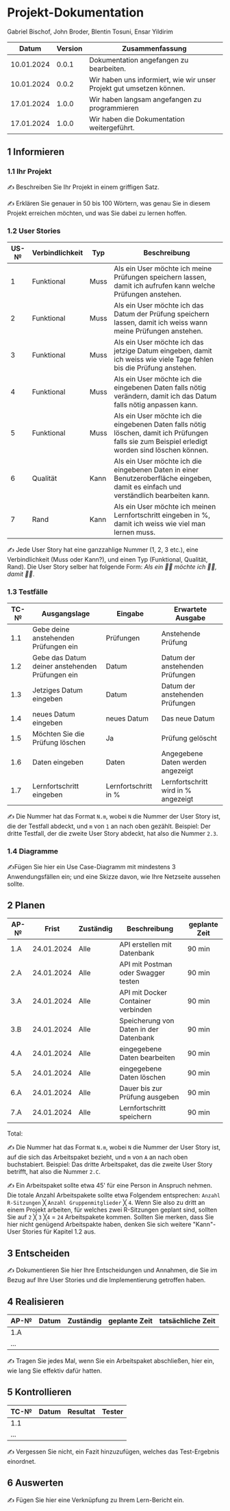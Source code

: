 # Projekt-Dokumentation


Gabriel Bischof, John Broder, Blentin Tosuni, Ensar Yildirim

| Datum | Version | Zusammenfassung                                              |
| ----- | ------- | ------------------------------------------------------------ |
|10.01.2024| 0.0.1| Dokumentation angefangen zu bearbeiten. |
|10.01.2024| 0.0.2|Wir haben uns informiert, wie wir unser Projekt gut umsetzen können.|
|17.01.2024| 1.0.0|Wir haben langsam angefangen zu programmieren         |
|17.01.2024| 1.0.0|Wir haben die Dokumentation weitergeführt.         |


## 1 Informieren

### 1.1 Ihr Projekt

✍️ Beschreiben Sie Ihr Projekt in einem griffigen Satz.

✍️ Erklären Sie genauer in 50 bis 100 Wörtern, was genau Sie in diesem Projekt erreichen möchten, und was Sie dabei zu lernen hoffen.

### 1.2 User Stories

| US-№ | Verbindlichkeit | Typ  | Beschreibung                       |
| ---- | --------------- | ---- | ---------------------------------- |
| 1    | Funktional      | Muss | Als ein User möchte ich meine Prüfungen speichern lassen, damit ich aufrufen kann welche Prüfungen anstehen.|
| 2    | Funktional      | Muss | Als ein User möchte ich das Datum der Prüfung speichern lassen, damit ich weiss wann meine Prüfungen anstehen. |
| 3    | Funktional      | Muss | Als ein User möchte ich das jetzige Datum eingeben, damit ich weiss wie viele Tage fehlen bis die Prüfung anstehen. |
| 4    | Funktional      | Muss | Als ein User möchte ich die eingebenen Daten falls nötig verändern, damit ich das Datum falls nötig anpassen kann. |
| 5    | Funktional      | Muss | Als ein User möchte ich die eingebenen Daten falls nötig löschen, damit ich Prüfungen falls sie zum Beispiel erledigt worden sind löschen können. |
| 6    | Qualität        | Kann | Als ein User möchte ich die eingebenen Daten in einer Benutzeroberfläche eingeben, damit es einfach und verständlich bearbeiten kann. |
| 7    | Rand            | Kann | Als ein User möchte ich meinen Lernfortschritt eingeben in %, damit ich weiss wie viel man lernen muss. |




✍️ Jede User Story hat eine ganzzahlige Nummer (1, 2, 3 etc.), eine Verbindlichkeit (Muss oder Kann?), und einen Typ (Funktional, Qualität, Rand). Die User Story selber hat folgende Form: *Als ein 🤷‍♂️ möchte ich 🤷‍♂️, damit 🤷‍♂️*.

### 1.3 Testfälle

| TC-№ | Ausgangslage | Eingabe | Erwartete Ausgabe |
| ---- | ------------ | ------- | ----------------- |
| 1.1 | Gebe deine anstehenden Prüfungen ein   |Prüfungen          | Anstehende Prüfung                  |
| 1.2 | Gebe das Datum deiner anstehenden Prüfungen ein       |Datum        |  Datum der anstehenden Prüfungen               |
| 1.3 | Jetziges Datum eingeben       |Datum       | Datum der anstehenden Prüfungen               |
| 1.4 | neues Datum eingeben       |neues Datum       | Das neue Datum               |
| 1.5 | Möchten Sie die Prüfung löschen|   Ja    | Prüfung gelöscht               |
| 1.6 |Daten eingeben|   Daten  | Angegebene Daten werden angezeigt               |
| 1.7 |Lernfortschritt eingeben|   Lernfortschritt in %  | Lernfortschritt wird in % angezeigt|


✍️ Die Nummer hat das Format `N.m`, wobei `N` die Nummer der User Story ist, die der Testfall abdeckt, und `m` von `1` an nach oben gezählt. Beispiel: Der dritte Testfall, der die zweite User Story abdeckt, hat also die Nummer `2.3`.

### 1.4 Diagramme

✍️Fügen Sie hier ein Use Case-Diagramm mit mindestens 3 Anwendungsfällen ein; und eine Skizze davon, wie Ihre Netzseite aussehen sollte.

## 2 Planen

| AP-№ | Frist | Zuständig | Beschreibung | geplante Zeit |
| ---- | ----- | --------- | ------------ | ------------- |
| 1.A  |24.01.2024|Alle    | API erstellen  mit Datenbank |   90 min |
| 2.A  |24.01.2024|Alle    | API mit Postman oder Swagger testen|90 min |
| 3.A  |24.01.2024|Alle    | API mit Docker Container verbinden  |90 min |
| 3.B  |24.01.2024|Alle    | Speicherung von Daten in der Datenbank |90 min |
| 4.A  |24.01.2024|Alle    |eingegebene  Daten bearbeiten|90 min |
| 5.A  |24.01.2024|Alle    | eingegebene Daten löschen|90 min |
| 6.A  |24.01.2024|Alle    | Dauer bis zur Prüfung ausgeben  |90 min |
| 7.A  |24.01.2024|Alle    |Lernfortschritt speichern|90 min |



Total: 

✍️ Die Nummer hat das Format `N.m`, wobei `N` die Nummer der User Story ist, auf die sich das Arbeitspaket bezieht, und `m` von `A` an nach oben buchstabiert. Beispiel: Das dritte Arbeitspaket, das die zweite User Story betrifft, hat also die Nummer `2.C`.

✍️ Ein Arbeitspaket sollte etwa 45' für eine Person in Anspruch nehmen. Die totale Anzahl Arbeitspakete sollte etwa Folgendem entsprechen: `Anzahl R-Sitzungen` ╳ `Anzahl Gruppenmitglieder` ╳ `4`. Wenn Sie also zu dritt an einem Projekt arbeiten, für welches zwei R-Sitzungen geplant sind, sollten Sie auf `2` ╳ `3` ╳`4` = `24` Arbeitspakete kommen. Sollten Sie merken, dass Sie hier nicht genügend Arbeitspakte haben, denken Sie sich weitere "Kann"-User Stories für Kapitel 1.2 aus.

## 3 Entscheiden

✍️ Dokumentieren Sie hier Ihre Entscheidungen und Annahmen, die Sie im Bezug auf Ihre User Stories und die Implementierung getroffen haben.

## 4 Realisieren

| AP-№ | Datum | Zuständig | geplante Zeit | tatsächliche Zeit |
| ---- | ----- | --------- | ------------- | ----------------- |
| 1.A  |       |           |               |                   |
| ...  |       |           |               |                   |

✍️ Tragen Sie jedes Mal, wenn Sie ein Arbeitspaket abschließen, hier ein, wie lang Sie effektiv dafür hatten.

## 5 Kontrollieren

| TC-№ | Datum | Resultat | Tester |
| ---- | ----- | -------- | ------ |
| 1.1  |       |          |        |
| ...  |       |          |        |

✍️ Vergessen Sie nicht, ein Fazit hinzuzufügen, welches das Test-Ergebnis einordnet.

## 6 Auswerten

✍️ Fügen Sie hier eine Verknüpfung zu Ihrem Lern-Bericht ein.
